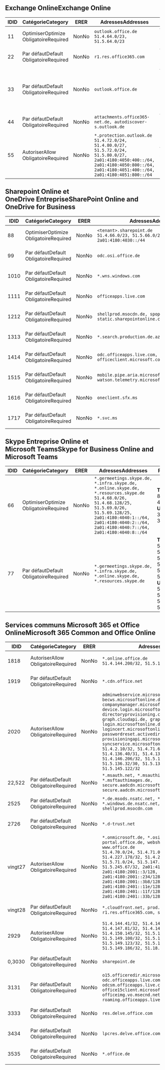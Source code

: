 <!--THIS FILE IS AUTOMATICALLY GENERATED. MANUAL CHANGES WILL BE OVERWRITTEN.-->
<!--Please contact the Office 365 Endpoints team with any questions.-->
<!--Germany endpoints version 2020120100-->
<!--File generated 2020-12-01 11:00:02.0901-->

## <a name="exchange-online"></a><span data-ttu-id="224be-101">Exchange Online</span><span class="sxs-lookup"><span data-stu-id="224be-101">Exchange Online</span></span>

<span data-ttu-id="224be-102">ID</span><span class="sxs-lookup"><span data-stu-id="224be-102">ID</span></span> | <span data-ttu-id="224be-103">Catégorie</span><span class="sxs-lookup"><span data-stu-id="224be-103">Category</span></span> | <span data-ttu-id="224be-104">ER</span><span class="sxs-lookup"><span data-stu-id="224be-104">ER</span></span> | <span data-ttu-id="224be-105">Adresses</span><span class="sxs-lookup"><span data-stu-id="224be-105">Addresses</span></span> | <span data-ttu-id="224be-106">Ports</span><span class="sxs-lookup"><span data-stu-id="224be-106">Ports</span></span>
-- | -------------------- | -- | ----------------------------------------------------------------------------------------------------------------------------------------------------------------------------------------- | -------------------------------
<span data-ttu-id="224be-107">1</span><span class="sxs-lookup"><span data-stu-id="224be-107">1</span></span> | <span data-ttu-id="224be-108">Optimiser</span><span class="sxs-lookup"><span data-stu-id="224be-108">Optimize</span></span><BR><span data-ttu-id="224be-109">Obligatoire</span><span class="sxs-lookup"><span data-stu-id="224be-109">Required</span></span> | <span data-ttu-id="224be-110">Non</span><span class="sxs-lookup"><span data-stu-id="224be-110">No</span></span> | `outlook.office.de`<BR>`51.4.64.0/23, 51.5.64.0/23` | <span data-ttu-id="224be-111">**TCP :** 443, 80</span><span class="sxs-lookup"><span data-stu-id="224be-111">**TCP:** 443, 80</span></span>
<span data-ttu-id="224be-112">2</span><span class="sxs-lookup"><span data-stu-id="224be-112">2</span></span> | <span data-ttu-id="224be-113">Par défaut</span><span class="sxs-lookup"><span data-stu-id="224be-113">Default</span></span><BR><span data-ttu-id="224be-114">Obligatoire</span><span class="sxs-lookup"><span data-stu-id="224be-114">Required</span></span> | <span data-ttu-id="224be-115">Non</span><span class="sxs-lookup"><span data-stu-id="224be-115">No</span></span> | `r1.res.office365.com` | <span data-ttu-id="224be-116">**TCP :** 443, 80</span><span class="sxs-lookup"><span data-stu-id="224be-116">**TCP:** 443, 80</span></span>
<span data-ttu-id="224be-117">3</span><span class="sxs-lookup"><span data-stu-id="224be-117">3</span></span> | <span data-ttu-id="224be-118">Par défaut</span><span class="sxs-lookup"><span data-stu-id="224be-118">Default</span></span><BR><span data-ttu-id="224be-119">Obligatoire</span><span class="sxs-lookup"><span data-stu-id="224be-119">Required</span></span> | <span data-ttu-id="224be-120">Non</span><span class="sxs-lookup"><span data-stu-id="224be-120">No</span></span> | `outlook.office.de` | <span data-ttu-id="224be-121">**TCP :** 143, 25, 587, 993, 995</span><span class="sxs-lookup"><span data-stu-id="224be-121">**TCP:** 143, 25, 587, 993, 995</span></span>
<span data-ttu-id="224be-122">4</span><span class="sxs-lookup"><span data-stu-id="224be-122">4</span></span> | <span data-ttu-id="224be-123">Par défaut</span><span class="sxs-lookup"><span data-stu-id="224be-123">Default</span></span><BR><span data-ttu-id="224be-124">Obligatoire</span><span class="sxs-lookup"><span data-stu-id="224be-124">Required</span></span> | <span data-ttu-id="224be-125">Non</span><span class="sxs-lookup"><span data-stu-id="224be-125">No</span></span> | `attachments.office365-net.de, autodiscover-s.outlook.de` | <span data-ttu-id="224be-126">**TCP :** 443, 80</span><span class="sxs-lookup"><span data-stu-id="224be-126">**TCP:** 443, 80</span></span>
<span data-ttu-id="224be-127">5</span><span class="sxs-lookup"><span data-stu-id="224be-127">5</span></span> | <span data-ttu-id="224be-128">Autoriser</span><span class="sxs-lookup"><span data-stu-id="224be-128">Allow</span></span><BR><span data-ttu-id="224be-129">Obligatoire</span><span class="sxs-lookup"><span data-stu-id="224be-129">Required</span></span> | <span data-ttu-id="224be-130">Non</span><span class="sxs-lookup"><span data-stu-id="224be-130">No</span></span> | `*.protection.outlook.de`<BR>`51.4.72.0/24, 51.4.80.0/27, 51.5.72.0/24, 51.5.80.0/27, 2a01:4180:4050:400::/64, 2a01:4180:4050:800::/64, 2a01:4180:4051:400::/64, 2a01:4180:4051:800::/64` | <span data-ttu-id="224be-131">**TCP :** 25, 443</span><span class="sxs-lookup"><span data-stu-id="224be-131">**TCP:** 25, 443</span></span>

## <a name="sharepoint-online-and-onedrive-for-business"></a><span data-ttu-id="224be-132">Sharepoint Online et OneDrive Entreprise</span><span class="sxs-lookup"><span data-stu-id="224be-132">SharePoint Online and OneDrive for Business</span></span>

<span data-ttu-id="224be-133">ID</span><span class="sxs-lookup"><span data-stu-id="224be-133">ID</span></span> | <span data-ttu-id="224be-134">Catégorie</span><span class="sxs-lookup"><span data-stu-id="224be-134">Category</span></span> | <span data-ttu-id="224be-135">ER</span><span class="sxs-lookup"><span data-stu-id="224be-135">ER</span></span> | <span data-ttu-id="224be-136">Adresses</span><span class="sxs-lookup"><span data-stu-id="224be-136">Addresses</span></span> | <span data-ttu-id="224be-137">Ports</span><span class="sxs-lookup"><span data-stu-id="224be-137">Ports</span></span>
-- | -------------------- | -- | ------------------------------------------------------------------------------ | ----------------
<span data-ttu-id="224be-138">8</span><span class="sxs-lookup"><span data-stu-id="224be-138">8</span></span> | <span data-ttu-id="224be-139">Optimiser</span><span class="sxs-lookup"><span data-stu-id="224be-139">Optimize</span></span><BR><span data-ttu-id="224be-140">Obligatoire</span><span class="sxs-lookup"><span data-stu-id="224be-140">Required</span></span> | <span data-ttu-id="224be-141">Non</span><span class="sxs-lookup"><span data-stu-id="224be-141">No</span></span> | `<tenant>.sharepoint.de`<BR>`51.4.66.0/23, 51.5.66.0/23, 2a01:4180:4030::/44` | <span data-ttu-id="224be-142">**TCP :** 443, 80</span><span class="sxs-lookup"><span data-stu-id="224be-142">**TCP:** 443, 80</span></span>
<span data-ttu-id="224be-143">9</span><span class="sxs-lookup"><span data-stu-id="224be-143">9</span></span> | <span data-ttu-id="224be-144">Par défaut</span><span class="sxs-lookup"><span data-stu-id="224be-144">Default</span></span><BR><span data-ttu-id="224be-145">Obligatoire</span><span class="sxs-lookup"><span data-stu-id="224be-145">Required</span></span> | <span data-ttu-id="224be-146">Non</span><span class="sxs-lookup"><span data-stu-id="224be-146">No</span></span> | `odc.osi.office.de` | <span data-ttu-id="224be-147">**TCP :** 443, 80</span><span class="sxs-lookup"><span data-stu-id="224be-147">**TCP:** 443, 80</span></span>
<span data-ttu-id="224be-148">10</span><span class="sxs-lookup"><span data-stu-id="224be-148">10</span></span> | <span data-ttu-id="224be-149">Par défaut</span><span class="sxs-lookup"><span data-stu-id="224be-149">Default</span></span><BR><span data-ttu-id="224be-150">Obligatoire</span><span class="sxs-lookup"><span data-stu-id="224be-150">Required</span></span> | <span data-ttu-id="224be-151">Non</span><span class="sxs-lookup"><span data-stu-id="224be-151">No</span></span> | `*.wns.windows.com` | <span data-ttu-id="224be-152">**TCP :** 443, 80</span><span class="sxs-lookup"><span data-stu-id="224be-152">**TCP:** 443, 80</span></span>
<span data-ttu-id="224be-153">11</span><span class="sxs-lookup"><span data-stu-id="224be-153">11</span></span> | <span data-ttu-id="224be-154">Par défaut</span><span class="sxs-lookup"><span data-stu-id="224be-154">Default</span></span><BR><span data-ttu-id="224be-155">Obligatoire</span><span class="sxs-lookup"><span data-stu-id="224be-155">Required</span></span> | <span data-ttu-id="224be-156">Non</span><span class="sxs-lookup"><span data-stu-id="224be-156">No</span></span> | `officeapps.live.com` | <span data-ttu-id="224be-157">**TCP :** 443, 80</span><span class="sxs-lookup"><span data-stu-id="224be-157">**TCP:** 443, 80</span></span>
<span data-ttu-id="224be-158">12</span><span class="sxs-lookup"><span data-stu-id="224be-158">12</span></span> | <span data-ttu-id="224be-159">Par défaut</span><span class="sxs-lookup"><span data-stu-id="224be-159">Default</span></span><BR><span data-ttu-id="224be-160">Obligatoire</span><span class="sxs-lookup"><span data-stu-id="224be-160">Required</span></span> | <span data-ttu-id="224be-161">Non</span><span class="sxs-lookup"><span data-stu-id="224be-161">No</span></span> | `shellprod.msocdn.de, spoprod-a.akamaihd.net, static.sharepointonline.com` | <span data-ttu-id="224be-162">**TCP :** 443, 80</span><span class="sxs-lookup"><span data-stu-id="224be-162">**TCP:** 443, 80</span></span>
<span data-ttu-id="224be-163">13</span><span class="sxs-lookup"><span data-stu-id="224be-163">13</span></span> | <span data-ttu-id="224be-164">Par défaut</span><span class="sxs-lookup"><span data-stu-id="224be-164">Default</span></span><BR><span data-ttu-id="224be-165">Obligatoire</span><span class="sxs-lookup"><span data-stu-id="224be-165">Required</span></span> | <span data-ttu-id="224be-166">Non</span><span class="sxs-lookup"><span data-stu-id="224be-166">No</span></span> | `*.search.production.de.azuretrafficmanager.de` | <span data-ttu-id="224be-167">**TCP :** 443</span><span class="sxs-lookup"><span data-stu-id="224be-167">**TCP:** 443</span></span>
<span data-ttu-id="224be-168">14</span><span class="sxs-lookup"><span data-stu-id="224be-168">14</span></span> | <span data-ttu-id="224be-169">Par défaut</span><span class="sxs-lookup"><span data-stu-id="224be-169">Default</span></span><BR><span data-ttu-id="224be-170">Obligatoire</span><span class="sxs-lookup"><span data-stu-id="224be-170">Required</span></span> | <span data-ttu-id="224be-171">Non</span><span class="sxs-lookup"><span data-stu-id="224be-171">No</span></span> | `odc.officeapps.live.com, officeclient.microsoft.com` | <span data-ttu-id="224be-172">**TCP :** 443, 80</span><span class="sxs-lookup"><span data-stu-id="224be-172">**TCP:** 443, 80</span></span>
<span data-ttu-id="224be-173">15</span><span class="sxs-lookup"><span data-stu-id="224be-173">15</span></span> | <span data-ttu-id="224be-174">Par défaut</span><span class="sxs-lookup"><span data-stu-id="224be-174">Default</span></span><BR><span data-ttu-id="224be-175">Obligatoire</span><span class="sxs-lookup"><span data-stu-id="224be-175">Required</span></span> | <span data-ttu-id="224be-176">Non</span><span class="sxs-lookup"><span data-stu-id="224be-176">No</span></span> | `mobile.pipe.aria.microsoft.com, ssw.live.com, watson.telemetry.microsoft.com` | <span data-ttu-id="224be-177">**TCP :** 443, 80</span><span class="sxs-lookup"><span data-stu-id="224be-177">**TCP:** 443, 80</span></span>
<span data-ttu-id="224be-178">16</span><span class="sxs-lookup"><span data-stu-id="224be-178">16</span></span> | <span data-ttu-id="224be-179">Par défaut</span><span class="sxs-lookup"><span data-stu-id="224be-179">Default</span></span><BR><span data-ttu-id="224be-180">Obligatoire</span><span class="sxs-lookup"><span data-stu-id="224be-180">Required</span></span> | <span data-ttu-id="224be-181">Non</span><span class="sxs-lookup"><span data-stu-id="224be-181">No</span></span> | `oneclient.sfx.ms` | <span data-ttu-id="224be-182">**TCP :** 443, 80</span><span class="sxs-lookup"><span data-stu-id="224be-182">**TCP:** 443, 80</span></span>
<span data-ttu-id="224be-183">17</span><span class="sxs-lookup"><span data-stu-id="224be-183">17</span></span> | <span data-ttu-id="224be-184">Par défaut</span><span class="sxs-lookup"><span data-stu-id="224be-184">Default</span></span><BR><span data-ttu-id="224be-185">Obligatoire</span><span class="sxs-lookup"><span data-stu-id="224be-185">Required</span></span> | <span data-ttu-id="224be-186">Non</span><span class="sxs-lookup"><span data-stu-id="224be-186">No</span></span> | `*.svc.ms` | <span data-ttu-id="224be-187">**TCP :** 443, 80</span><span class="sxs-lookup"><span data-stu-id="224be-187">**TCP:** 443, 80</span></span>

## <a name="skype-for-business-online-and-microsoft-teams"></a><span data-ttu-id="224be-188">Skype Entreprise Online et Microsoft Teams</span><span class="sxs-lookup"><span data-stu-id="224be-188">Skype for Business Online and Microsoft Teams</span></span>

<span data-ttu-id="224be-189">ID</span><span class="sxs-lookup"><span data-stu-id="224be-189">ID</span></span> | <span data-ttu-id="224be-190">Catégorie</span><span class="sxs-lookup"><span data-stu-id="224be-190">Category</span></span> | <span data-ttu-id="224be-191">ER</span><span class="sxs-lookup"><span data-stu-id="224be-191">ER</span></span> | <span data-ttu-id="224be-192">Adresses</span><span class="sxs-lookup"><span data-stu-id="224be-192">Addresses</span></span> | <span data-ttu-id="224be-193">Ports</span><span class="sxs-lookup"><span data-stu-id="224be-193">Ports</span></span>
-- | -------------------- | -- | ----------------------------------------------------------------------------------------------------------------------------------------------------------------------------------------------------------------------------------------------- | --------------------------------------------------
<span data-ttu-id="224be-194">6</span><span class="sxs-lookup"><span data-stu-id="224be-194">6</span></span> | <span data-ttu-id="224be-195">Optimiser</span><span class="sxs-lookup"><span data-stu-id="224be-195">Optimize</span></span><BR><span data-ttu-id="224be-196">Obligatoire</span><span class="sxs-lookup"><span data-stu-id="224be-196">Required</span></span> | <span data-ttu-id="224be-197">Non</span><span class="sxs-lookup"><span data-stu-id="224be-197">No</span></span> | `*.germeetings.skype.de, *.infra.skype.de, *.online.skype.de, *.resources.skype.de`<BR>`51.4.68.0/26, 51.4.68.128/25, 51.5.69.0/26, 51.5.69.128/25, 2a01:4180:4040:1::/64, 2a01:4180:4040:2::/64, 2a01:4180:4040:7::/64, 2a01:4180:4040:8::/64` | <span data-ttu-id="224be-198">**TCP :** 443, 80</span><span class="sxs-lookup"><span data-stu-id="224be-198">**TCP:** 443, 80</span></span><BR><span data-ttu-id="224be-199">**UDP :** 3478</span><span class="sxs-lookup"><span data-stu-id="224be-199">**UDP:** 3478</span></span>
<span data-ttu-id="224be-200">7</span><span class="sxs-lookup"><span data-stu-id="224be-200">7</span></span> | <span data-ttu-id="224be-201">Par défaut</span><span class="sxs-lookup"><span data-stu-id="224be-201">Default</span></span><BR><span data-ttu-id="224be-202">Obligatoire</span><span class="sxs-lookup"><span data-stu-id="224be-202">Required</span></span> | <span data-ttu-id="224be-203">Non</span><span class="sxs-lookup"><span data-stu-id="224be-203">No</span></span> | `*.germeetings.skype.de, *.infra.skype.de, *.online.skype.de, *.resources.skype.de` | <span data-ttu-id="224be-204">**TCP :** 5061, 50000-59999</span><span class="sxs-lookup"><span data-stu-id="224be-204">**TCP:** 5061, 50000-59999</span></span><BR><span data-ttu-id="224be-205">**UDP :** 50000-59999</span><span class="sxs-lookup"><span data-stu-id="224be-205">**UDP:** 50000-59999</span></span>

## <a name="microsoft-365-common-and-office-online"></a><span data-ttu-id="224be-206">Services communs Microsoft 365 et Office Online</span><span class="sxs-lookup"><span data-stu-id="224be-206">Microsoft 365 Common and Office Online</span></span>

<span data-ttu-id="224be-207">ID</span><span class="sxs-lookup"><span data-stu-id="224be-207">ID</span></span> | <span data-ttu-id="224be-208">Catégorie</span><span class="sxs-lookup"><span data-stu-id="224be-208">Category</span></span> | <span data-ttu-id="224be-209">ER</span><span class="sxs-lookup"><span data-stu-id="224be-209">ER</span></span> | <span data-ttu-id="224be-210">Adresses</span><span class="sxs-lookup"><span data-stu-id="224be-210">Addresses</span></span> | <span data-ttu-id="224be-211">Ports</span><span class="sxs-lookup"><span data-stu-id="224be-211">Ports</span></span>
-- | ------------------- | -- | -------------------------------------------------------------------------------------------------------------------------------------------------------------------------------------------------------------------------------------------------------------------------------------------------------------------------------------------------------------------------------------------------------------------------------------------------------------------------------------------------------------------------------------------------------------------------------------------------------------------------- | ----------------
<span data-ttu-id="224be-212">18</span><span class="sxs-lookup"><span data-stu-id="224be-212">18</span></span> | <span data-ttu-id="224be-213">Autoriser</span><span class="sxs-lookup"><span data-stu-id="224be-213">Allow</span></span><BR><span data-ttu-id="224be-214">Obligatoire</span><span class="sxs-lookup"><span data-stu-id="224be-214">Required</span></span> | <span data-ttu-id="224be-215">Non</span><span class="sxs-lookup"><span data-stu-id="224be-215">No</span></span> | `*.online.office.de`<BR>`51.4.144.200/32, 51.5.149.3/32, 51.18.16.0/23` | <span data-ttu-id="224be-216">**TCP :** 443</span><span class="sxs-lookup"><span data-stu-id="224be-216">**TCP:** 443</span></span>
<span data-ttu-id="224be-217">19</span><span class="sxs-lookup"><span data-stu-id="224be-217">19</span></span> | <span data-ttu-id="224be-218">Par défaut</span><span class="sxs-lookup"><span data-stu-id="224be-218">Default</span></span><BR><span data-ttu-id="224be-219">Obligatoire</span><span class="sxs-lookup"><span data-stu-id="224be-219">Required</span></span> | <span data-ttu-id="224be-220">Non</span><span class="sxs-lookup"><span data-stu-id="224be-220">No</span></span> | `*.cdn.office.net` | <span data-ttu-id="224be-221">**TCP :** 443</span><span class="sxs-lookup"><span data-stu-id="224be-221">**TCP:** 443</span></span>
<span data-ttu-id="224be-222">20</span><span class="sxs-lookup"><span data-stu-id="224be-222">20</span></span> | <span data-ttu-id="224be-223">Autoriser</span><span class="sxs-lookup"><span data-stu-id="224be-223">Allow</span></span><BR><span data-ttu-id="224be-224">Obligatoire</span><span class="sxs-lookup"><span data-stu-id="224be-224">Required</span></span> | <span data-ttu-id="224be-225">Non</span><span class="sxs-lookup"><span data-stu-id="224be-225">No</span></span> | `adminwebservice.microsoftonline.de, becws.microsoftonline.de, companymanager.microsoftonline.de, device.login.microsoftonline.de, directoryprovisioning.cloudapi.de, graph.cloudapi.de, graph.microsoft.de, login.microsoftonline.de, logincert.microsoftonline.de, pas.cloudapi.de, passwordreset.activedirectory.microsoftazure.de, provisioningapi.microsoftonline.de, syncservice.microsoftonline.de`<BR>`51.4.2.10/32, 51.4.71.61/32, 51.4.136.38/31, 51.4.136.40/31, 51.4.136.42/32, 51.4.146.38/32, 51.4.146.206/32, 51.5.16.7/32, 51.5.71.22/32, 51.5.136.32/30, 51.5.136.36/32, 51.5.145.29/32, 51.5.145.122/32` | <span data-ttu-id="224be-226">**TCP :** 443, 80</span><span class="sxs-lookup"><span data-stu-id="224be-226">**TCP:** 443, 80</span></span>
<span data-ttu-id="224be-227">22,5</span><span class="sxs-lookup"><span data-stu-id="224be-227">22</span></span> | <span data-ttu-id="224be-228">Par défaut</span><span class="sxs-lookup"><span data-stu-id="224be-228">Default</span></span><BR><span data-ttu-id="224be-229">Obligatoire</span><span class="sxs-lookup"><span data-stu-id="224be-229">Required</span></span> | <span data-ttu-id="224be-230">Non</span><span class="sxs-lookup"><span data-stu-id="224be-230">No</span></span> | `*.msauth.net, *.msauthimages.de, *.msftauth.net, *.msftauthimages.de, secure.aadcdn.microsoftonline-p.com, secure.aadcdn.microsoftonline-p.de` | <span data-ttu-id="224be-231">**TCP :** 443, 80</span><span class="sxs-lookup"><span data-stu-id="224be-231">**TCP:** 443, 80</span></span>
<span data-ttu-id="224be-232">25</span><span class="sxs-lookup"><span data-stu-id="224be-232">25</span></span> | <span data-ttu-id="224be-233">Par défaut</span><span class="sxs-lookup"><span data-stu-id="224be-233">Default</span></span><BR><span data-ttu-id="224be-234">Obligatoire</span><span class="sxs-lookup"><span data-stu-id="224be-234">Required</span></span> | <span data-ttu-id="224be-235">Non</span><span class="sxs-lookup"><span data-stu-id="224be-235">No</span></span> | `*.de.msods.nsatc.net, *.office.de.akadns.net, *.windows.de.nsatc.net, officehome.msocdn.de, shellprod.msocdn.com` | <span data-ttu-id="224be-236">**TCP :** 443, 80</span><span class="sxs-lookup"><span data-stu-id="224be-236">**TCP:** 443, 80</span></span>
<span data-ttu-id="224be-237">27</span><span class="sxs-lookup"><span data-stu-id="224be-237">26</span></span> | <span data-ttu-id="224be-238">Par défaut</span><span class="sxs-lookup"><span data-stu-id="224be-238">Default</span></span><BR><span data-ttu-id="224be-239">Obligatoire</span><span class="sxs-lookup"><span data-stu-id="224be-239">Required</span></span> | <span data-ttu-id="224be-240">Non</span><span class="sxs-lookup"><span data-stu-id="224be-240">No</span></span> | `*.d-trust.net` | <span data-ttu-id="224be-241">**TCP :** 443, 80</span><span class="sxs-lookup"><span data-stu-id="224be-241">**TCP:** 443, 80</span></span>
<span data-ttu-id="224be-242">vingt</span><span class="sxs-lookup"><span data-stu-id="224be-242">27</span></span> | <span data-ttu-id="224be-243">Autoriser</span><span class="sxs-lookup"><span data-stu-id="224be-243">Allow</span></span><BR><span data-ttu-id="224be-244">Obligatoire</span><span class="sxs-lookup"><span data-stu-id="224be-244">Required</span></span> | <span data-ttu-id="224be-245">Non</span><span class="sxs-lookup"><span data-stu-id="224be-245">No</span></span> | `*.onmicrosoft.de, *.osi.office.de, office.de, portal.office.de, webshell.suite.office.de, www.office.de`<BR>`51.4.70.0/24, 51.4.71.0/24, 51.4.226.115/32, 51.4.227.178/32, 51.4.230.178/32, 51.5.70.0/24, 51.5.71.0/24, 51.5.147.48/32, 51.5.242.163/32, 51.5.245.67/32, 2a01:4180:2001::2/128, 2a01:4180:2001::3/128, 2a01:4180:2001::92/128, 2a01:4180:2001::234/128, 2a01:4180:2001::3b8/128, 2a01:4180:2401::5/128, 2a01:4180:2401::11e/128, 2a01:4180:2401::11f/128, 2a01:4180:2401::33b/128, 2a01:4180:2401::55b/128` | <span data-ttu-id="224be-246">**TCP :** 443, 80</span><span class="sxs-lookup"><span data-stu-id="224be-246">**TCP:** 443, 80</span></span>
<span data-ttu-id="224be-247">vingt</span><span class="sxs-lookup"><span data-stu-id="224be-247">28</span></span> | <span data-ttu-id="224be-248">Par défaut</span><span class="sxs-lookup"><span data-stu-id="224be-248">Default</span></span><BR><span data-ttu-id="224be-249">Obligatoire</span><span class="sxs-lookup"><span data-stu-id="224be-249">Required</span></span> | <span data-ttu-id="224be-250">Non</span><span class="sxs-lookup"><span data-stu-id="224be-250">No</span></span> | `*.cloudfront.net, prod.msocdn.de, r1.res.office365.com, shellprod.msocdn.de` | <span data-ttu-id="224be-251">**TCP :** 443, 80</span><span class="sxs-lookup"><span data-stu-id="224be-251">**TCP:** 443, 80</span></span>
<span data-ttu-id="224be-252">29</span><span class="sxs-lookup"><span data-stu-id="224be-252">29</span></span> | <span data-ttu-id="224be-253">Autoriser</span><span class="sxs-lookup"><span data-stu-id="224be-253">Allow</span></span><BR><span data-ttu-id="224be-254">Obligatoire</span><span class="sxs-lookup"><span data-stu-id="224be-254">Required</span></span> | <span data-ttu-id="224be-255">Non</span><span class="sxs-lookup"><span data-stu-id="224be-255">No</span></span> | `51.4.144.41/32, 51.4.144.174/32, 51.4.145.38/32, 51.4.147.81/32, 51.4.147.233/32, 51.4.148.12/32, 51.4.150.145/32, 51.5.147.242/32, 51.5.149.100/32, 51.5.149.119/32, 51.5.149.123/32, 51.5.149.180/32, 51.5.149.186/32, 51.18.0.0/21` | <span data-ttu-id="224be-256">**TCP :** 443, 80</span><span class="sxs-lookup"><span data-stu-id="224be-256">**TCP:** 443, 80</span></span>
<span data-ttu-id="224be-257">0,30</span><span class="sxs-lookup"><span data-stu-id="224be-257">30</span></span> | <span data-ttu-id="224be-258">Par défaut</span><span class="sxs-lookup"><span data-stu-id="224be-258">Default</span></span><BR><span data-ttu-id="224be-259">Obligatoire</span><span class="sxs-lookup"><span data-stu-id="224be-259">Required</span></span> | <span data-ttu-id="224be-260">Non</span><span class="sxs-lookup"><span data-stu-id="224be-260">No</span></span> | `sharepoint.de` | <span data-ttu-id="224be-261">**TCP :** 443, 80</span><span class="sxs-lookup"><span data-stu-id="224be-261">**TCP:** 443, 80</span></span>
<span data-ttu-id="224be-262">31</span><span class="sxs-lookup"><span data-stu-id="224be-262">31</span></span> | <span data-ttu-id="224be-263">Par défaut</span><span class="sxs-lookup"><span data-stu-id="224be-263">Default</span></span><BR><span data-ttu-id="224be-264">Obligatoire</span><span class="sxs-lookup"><span data-stu-id="224be-264">Required</span></span> | <span data-ttu-id="224be-265">Non</span><span class="sxs-lookup"><span data-stu-id="224be-265">No</span></span> | `o15.officeredir.microsoft.com, odc.officeapps.live.com, odcsm.officeapps.live.com, office.microsoft.com, office15client.microsoft.com, officeimg.vo.msecnd.net, roaming.officeapps.live.com` | <span data-ttu-id="224be-266">**TCP :** 443, 80</span><span class="sxs-lookup"><span data-stu-id="224be-266">**TCP:** 443, 80</span></span>
<span data-ttu-id="224be-267">33</span><span class="sxs-lookup"><span data-stu-id="224be-267">33</span></span> | <span data-ttu-id="224be-268">Par défaut</span><span class="sxs-lookup"><span data-stu-id="224be-268">Default</span></span><BR><span data-ttu-id="224be-269">Obligatoire</span><span class="sxs-lookup"><span data-stu-id="224be-269">Required</span></span> | <span data-ttu-id="224be-270">Non</span><span class="sxs-lookup"><span data-stu-id="224be-270">No</span></span> | `res.delve.office.com` | <span data-ttu-id="224be-271">**TCP :** 443</span><span class="sxs-lookup"><span data-stu-id="224be-271">**TCP:** 443</span></span>
<span data-ttu-id="224be-272">34</span><span class="sxs-lookup"><span data-stu-id="224be-272">34</span></span> | <span data-ttu-id="224be-273">Par défaut</span><span class="sxs-lookup"><span data-stu-id="224be-273">Default</span></span><BR><span data-ttu-id="224be-274">Obligatoire</span><span class="sxs-lookup"><span data-stu-id="224be-274">Required</span></span> | <span data-ttu-id="224be-275">Non</span><span class="sxs-lookup"><span data-stu-id="224be-275">No</span></span> | `lpcres.delve.office.com` | <span data-ttu-id="224be-276">**TCP :** 443</span><span class="sxs-lookup"><span data-stu-id="224be-276">**TCP:** 443</span></span>
<span data-ttu-id="224be-277">35</span><span class="sxs-lookup"><span data-stu-id="224be-277">35</span></span> | <span data-ttu-id="224be-278">Par défaut</span><span class="sxs-lookup"><span data-stu-id="224be-278">Default</span></span><BR><span data-ttu-id="224be-279">Obligatoire</span><span class="sxs-lookup"><span data-stu-id="224be-279">Required</span></span> | <span data-ttu-id="224be-280">Non</span><span class="sxs-lookup"><span data-stu-id="224be-280">No</span></span> | `*.office.de` | <span data-ttu-id="224be-281">**TCP :** 443, 80</span><span class="sxs-lookup"><span data-stu-id="224be-281">**TCP:** 443, 80</span></span>

